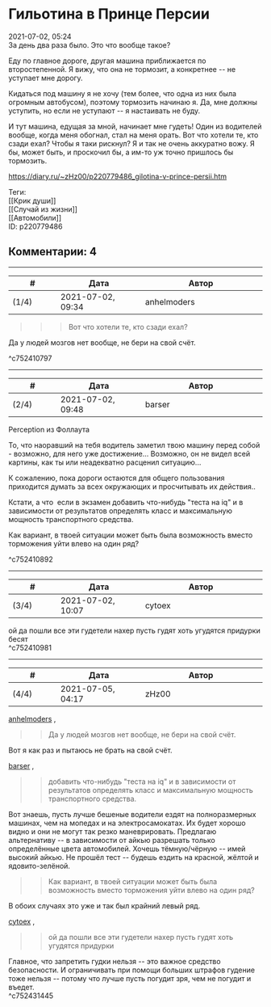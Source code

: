 Гильотина в Принце Персии
=========================

  
2021-07-02, 05:24  
 За день два раза было. Это что вообще такое?   
   
 Еду по главное дороге, другая машина приближается по второстепенной. Я вижу, что она не тормозит, а конкретнее -- не уступает мне дорогу.   
   
 Кидаться под машину я не хочу (тем более, что одна из них была огромным автобусом), поэтому тормозить начинаю я. Да, мне должны уступить, но если не уступают -- я настаивать не буду.   
   
 И тут машина, едущая за мной, начинает мне гудеть! Один из водителей вообще, когда меня обогнал, стал на меня орать. Вот что хотели те, кто сзади ехал? Чтобы я таки рискнул? Я и так не очень аккуратно вожу. Я бы, может быть, и проскочил бы, а им-то уж точно пришлось бы тормозить.   
  
<https://diary.ru/~zHz00/p220779486_gilotina-v-prince-persii.htm>  
  
Теги:  
[[Крик души]]  
[[Случай из жизни]]  
[[Автомобили]]  
ID: p220779486  


Комментарии: 4
--------------

  


---



|         #         |              Дата              |                     Автор                     |           ID           |
| --- | --- | --- | --- |
| (1/4) | 2021-07-02, 09:34 | anhelmoders | c752410797 |

  
  >>>Вот что хотели те, кто сзади ехал? 

   
  Да у людей мозгов нет вообще, не бери на свой счёт. 

   
 ^c752410797

---



|         #         |              Дата              |                     Автор                     |           ID           |
| --- | --- | --- | --- |
| (2/4) | 2021-07-02, 09:48 | barser | c752410892 |

  
  Perception из Фоллаута 

   
  То, что наоравший на тебя водитель заметил твою машину перед собой - возможно, для него уже достижение... Возможно, он не видел всей картины, как ты или неадекватно расценил ситуацию... 

   
  К сожалению, пока дороги остаются для общего пользования приходится думать за всех окружающих и просчитывать их действия.. 

   
  Кстати, а что  если в экзамен добавить что-нибудь "теста на iq" и в зависимости от результатов определять класс и максимальную мощность транспортного средства. 

   
  Как вариант, в твоей ситуации может быть была возможность вместо торможения уйти влево на один ряд? 

   
 ^c752410892

---



|         #         |              Дата              |                     Автор                     |           ID           |
| --- | --- | --- | --- |
| (3/4) | 2021-07-02, 10:07 | cytoex | c752410981 |

  
 ой да пошли все эти гудетели нахер пусть гудят хоть угудятся придурки   
 бесят   
 ^c752410981

---



|         #         |              Дата              |                     Автор                     |           ID           |
| --- | --- | --- | --- |
| (4/4) | 2021-07-05, 04:17 | zHz00 | c752431445 |

  
  [anhelmoders](https://anhelmoders.diary.ru "No plans. Only wonders.")  ,   
 >>Да у людей мозгов нет вообще, не бери на свой счёт.   
   
 Вот я как раз и пытаюсь не брать на свой счёт.   
   
  [barser](https://barser.diary.ru "_s_b, vol.2")  ,   
   
 >>добавить что-нибудь "теста на iq" и в зависимости от результатов определять класс и максимальную мощность транспортного средства.   
   
 Вот знаешь, пусть лучше бешеные водители ездят на полноразмерных машинах, чем на мопедах и на электросамокатах. Их будет хорошо видно и они не могут так резко маневрировать. Предлагаю альтернативу -- в зависимости от айкью разрешать только определённые цвета автомобилей. Хочешь тёмную/чёрную -- имей высокий айкью. Не прошёл тест -- будешь ездить на красной, жёлтой и ядовито-зелёной.   
   
 >>Как вариант, в твоей ситуации может быть была возможность вместо торможения уйти влево на один ряд?   
   
 В обоих случаях это уже и так был крайний левый ряд.   
   
  [cytoex](https://citoex.diary.ru "Только это красиво и только в этом есть смысл")  ,   
   
 >>ой да пошли все эти гудетели нахер пусть гудят хоть угудятся придурки   
   
 Главное, что запретить гудки нельзя -- это важное средство безопасности. И ограничивать при помощи больших штрафов гудение тоже нельзя -- потому что лучше пусть погудит зря, чем не погудит и въедет.   
 ^c752431445